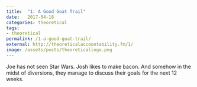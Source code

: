 ```yaml
---
title:  "1: A Good Goat Trail"
date:   2017-04-18
categories: theoretical
tags:
- theoretical
permalink: /1-a-good-goat-trail/
external: http://theoreticalaccountability.fm/1/
image: /assets/posts/theoreticallogo.png
---
```

Joe has not seen Star Wars. Josh likes to make bacon. And somehow in the midst of diversions, they manage to discuss their goals for the next 12 weeks.
<!--more-->